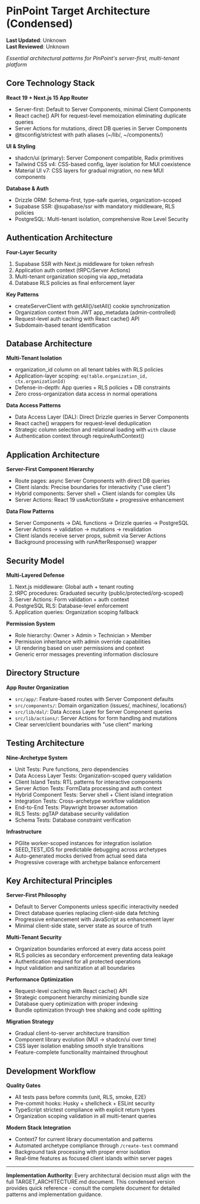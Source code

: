 # PinPoint Target Architecture (Condensed)

**Last Updated**: Unknown  
**Last Reviewed**: Unknown  

_Essential architectural patterns for PinPoint's server-first, multi-tenant platform_

## Core Technology Stack

**React 19 + Next.js 15 App Router**
- Server-first: Default to Server Components, minimal Client Components
- React cache() API for request-level memoization eliminating duplicate queries  
- Server Actions for mutations, direct DB queries in Server Components
- @tsconfig/strictest with path aliases (~/lib/, ~/components/)

**UI & Styling**
- shadcn/ui (primary): Server Component compatible, Radix primitives
- Tailwind CSS v4: CSS-based config, layer isolation for MUI coexistence
- Material UI v7: CSS layers for gradual migration, no new MUI components

**Database & Auth**
- Drizzle ORM: Schema-first, type-safe queries, organization-scoped  
- Supabase SSR: @supabase/ssr with mandatory middleware, RLS policies
- PostgreSQL: Multi-tenant isolation, comprehensive Row Level Security

## Authentication Architecture

**Four-Layer Security**
1. Supabase SSR with Next.js middleware for token refresh
2. Application auth context (tRPC/Server Actions) 
3. Multi-tenant organization scoping via app_metadata
4. Database RLS policies as final enforcement layer

**Key Patterns**
- createServerClient with getAll()/setAll() cookie synchronization
- Organization context from JWT app_metadata (admin-controlled)
- Request-level auth caching with React cache() API
- Subdomain-based tenant identification

## Database Architecture

**Multi-Tenant Isolation**
- organization_id column on all tenant tables with RLS policies
- Application-layer scoping: `eq(table.organization_id, ctx.organizationId)`  
- Defense-in-depth: App queries + RLS policies + DB constraints
- Zero cross-organization data access in normal operations

**Data Access Patterns**
- Data Access Layer (DAL): Direct Drizzle queries in Server Components
- React cache() wrappers for request-level deduplication
- Strategic column selection and relational loading with `with` clause
- Authentication context through requireAuthContext()

## Application Architecture

**Server-First Component Hierarchy**  
- Route pages: async Server Components with direct DB queries
- Client islands: Precise boundaries for interactivity ("use client")
- Hybrid components: Server shell + Client islands for complex UIs
- Server Actions: React 19 useActionState + progressive enhancement

**Data Flow Patterns**
- Server Components → DAL functions → Drizzle queries → PostgreSQL
- Server Actions → validation → mutations → revalidation
- Client islands receive server props, submit via Server Actions
- Background processing with runAfterResponse() wrapper

## Security Model

**Multi-Layered Defense**
1. Next.js middleware: Global auth + tenant routing
2. tRPC procedures: Graduated security (public/protected/org-scoped)
3. Server Actions: Form validation + auth context
4. PostgreSQL RLS: Database-level enforcement
5. Application queries: Organization scoping fallback

**Permission System**
- Role hierarchy: Owner > Admin > Technician > Member  
- Permission inheritance with admin override capabilities
- UI rendering based on user permissions and context
- Generic error messages preventing information disclosure

## Directory Structure

**App Router Organization**
- `src/app/`: Feature-based routes with Server Component defaults
- `src/components/`: Domain organization (issues/, machines/, locations/)
- `src/lib/dal/`: Data Access Layer for Server Component queries
- `src/lib/actions/`: Server Actions for form handling and mutations
- Clear server/client boundaries with "use client" marking

## Testing Architecture

**Nine-Archetype System**
- Unit Tests: Pure functions, zero dependencies
- Data Access Layer Tests: Organization-scoped query validation  
- Client Island Tests: RTL patterns for interactive components
- Server Action Tests: FormData processing and auth context
- Hybrid Component Tests: Server shell + Client island integration
- Integration Tests: Cross-archetype workflow validation
- End-to-End Tests: Playwright browser automation
- RLS Tests: pgTAP database security validation
- Schema Tests: Database constraint verification

**Infrastructure**
- PGlite worker-scoped instances for integration isolation
- SEED_TEST_IDS for predictable debugging across archetypes
- Auto-generated mocks derived from actual seed data
- Progressive coverage with archetype balance enforcement

## Key Architectural Principles

**Server-First Philosophy**
- Default to Server Components unless specific interactivity needed
- Direct database queries replacing client-side data fetching
- Progressive enhancement with JavaScript as enhancement layer
- Minimal client-side state, server state as source of truth

**Multi-Tenant Security** 
- Organization boundaries enforced at every data access point
- RLS policies as secondary enforcement preventing data leakage  
- Authentication required for all protected operations
- Input validation and sanitization at all boundaries

**Performance Optimization**
- Request-level caching with React cache() API
- Strategic component hierarchy minimizing bundle size
- Database query optimization with proper indexing
- Bundle optimization through tree shaking and code splitting

**Migration Strategy**
- Gradual client-to-server architecture transition
- Component library evolution (MUI → shadcn/ui over time)
- CSS layer isolation enabling smooth style transitions  
- Feature-complete functionality maintained throughout

## Development Workflow

**Quality Gates**
- All tests pass before commits (unit, RLS, smoke, E2E)
- Pre-commit hooks: Husky + shellcheck + ESLint security
- TypeScript strictest compliance with explicit return types
- Organization scoping validation in all multi-tenant queries

**Modern Stack Integration**
- Context7 for current library documentation and patterns
- Automated archetype compliance through `/create-test` command
- Background task processing with proper error isolation
- Real-time features as focused client islands within server pages

---

**Implementation Authority**: Every architectural decision must align with the full TARGET_ARCHITECTURE.md document. This condensed version provides quick reference - consult the complete document for detailed patterns and implementation guidance.
